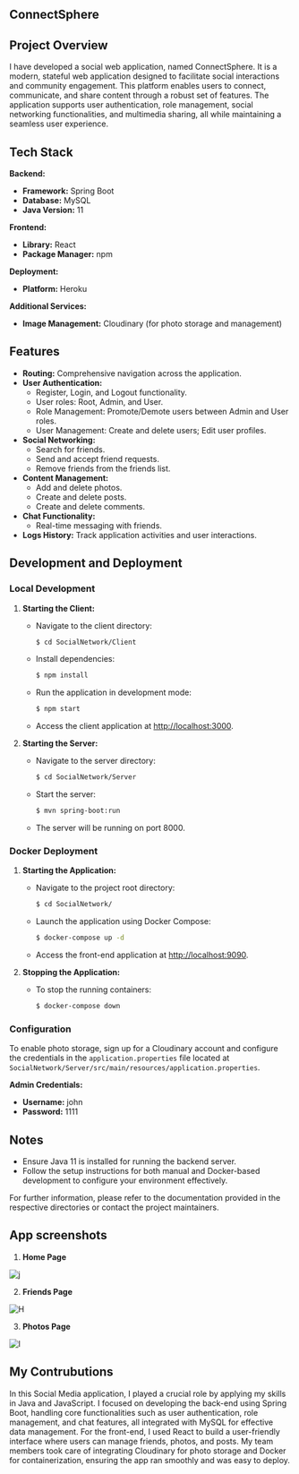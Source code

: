 ## ConnectSphere

## Project Overview

I have developed a social web application, named ConnectSphere. It is a modern, stateful web application designed to facilitate social interactions and community engagement. This platform enables users to connect, communicate, and share content through a robust set of features. The application supports user authentication, role management, social networking functionalities, and multimedia sharing, all while maintaining a seamless user experience.

## Tech Stack

**Backend:**
- **Framework:** Spring Boot
- **Database:** MySQL
- **Java Version:** 11

**Frontend:**
- **Library:** React
- **Package Manager:** npm

**Deployment:**
- **Platform:** Heroku

**Additional Services:**
- **Image Management:** Cloudinary (for photo storage and management)

## Features

- **Routing:** Comprehensive navigation across the application.
- **User Authentication:**
  - Register, Login, and Logout functionality.
  - User roles: Root, Admin, and User.
  - Role Management: Promote/Demote users between Admin and User roles.
  - User Management: Create and delete users; Edit user profiles.
- **Social Networking:**
  - Search for friends.
  - Send and accept friend requests.
  - Remove friends from the friends list.
- **Content Management:**
  - Add and delete photos.
  - Create and delete posts.
  - Create and delete comments.
- **Chat Functionality:**
  - Real-time messaging with friends.
- **Logs History:** Track application activities and user interactions.

## Development and Deployment

### Local Development

1. **Starting the Client:**

   - Navigate to the client directory:
     ```bash
     $ cd SocialNetwork/Client
     ```
   - Install dependencies:
     ```bash
     $ npm install
     ```
   - Run the application in development mode:
     ```bash
     $ npm start
     ```
   - Access the client application at [http://localhost:3000](http://localhost:3000).

2. **Starting the Server:**

   - Navigate to the server directory:
     ```bash
     $ cd SocialNetwork/Server
     ```
   - Start the server:
     ```bash
     $ mvn spring-boot:run
     ```
   - The server will be running on port 8000.

### Docker Deployment

1. **Starting the Application:**

   - Navigate to the project root directory:
     ```bash
     $ cd SocialNetwork/
     ```
   - Launch the application using Docker Compose:
     ```bash
     $ docker-compose up -d
     ```
   - Access the front-end application at [http://localhost:9090](http://localhost:9090).

2. **Stopping the Application:**

   - To stop the running containers:
     ```bash
     $ docker-compose down
     ```

### Configuration

To enable photo storage, sign up for a Cloudinary account and configure the credentials in the `application.properties` file located at `SocialNetwork/Server/src/main/resources/application.properties`.

**Admin Credentials:**
- **Username:** john
- **Password:** 1111

## Notes

- Ensure Java 11 is installed for running the backend server.
- Follow the setup instructions for both manual and Docker-based development to configure your environment effectively.

For further information, please refer to the documentation provided in the respective directories or contact the project maintainers.

## App screenshots

1. **Home Page**

 ![j](https://github.com/user-attachments/assets/521396e1-0087-4d9b-9269-96e12cc065a1)


2. **Friends Page**

![H](https://github.com/user-attachments/assets/ebc18212-b0fc-49b3-9c6f-a542811db447)

3. **Photos Page**

![I](https://github.com/user-attachments/assets/90f01ecf-1210-42dd-ad99-9c88c97da79c)

 ## My Contrubutions

In this Social Media application, I played a crucial role by applying my skills in Java and JavaScript. I focused on developing the back-end using Spring Boot, handling core functionalities such as user authentication, role management, and chat features, all integrated with MySQL for effective data management. For the front-end, I used React to build a user-friendly interface where users can manage friends, photos, and posts. My team members took care of integrating Cloudinary for photo storage and Docker for containerization, ensuring the app ran smoothly and was easy to deploy.
